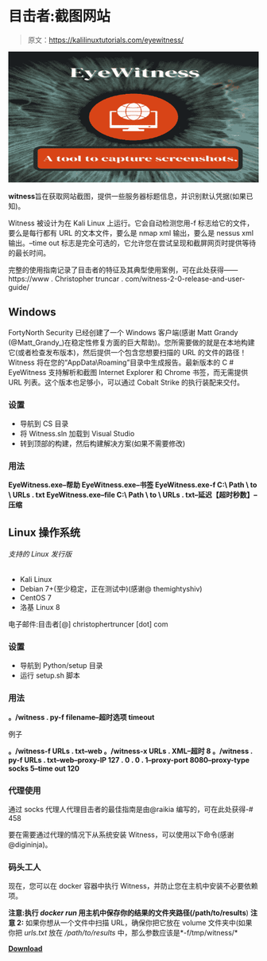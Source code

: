 # 目击者:截图网站

> 原文：<https://kalilinuxtutorials.com/eyewitness/>

[![](img/f5c36895982b611945807ae572aad219.png)](https://blogger.googleusercontent.com/img/b/R29vZ2xl/AVvXsEjlPsTOHoGWUFOQiq1t4jXr6Kc-gsl6ok-rejwYcaNGm4kOi23ec70yX48r2gWCs4yIXHZencvScjK9Jgo0TPuyz9DUO9ewVMC6fVC6AHUVrNU4x30CRnkc4LOvap8HuwFiPUtgLH-if4mXByTCdkkCkrqub8oDrdOCAi87gn9ypukJK9zHRHYPh4a4/s728/2%20(1).png)

**witness**旨在获取网站截图，提供一些服务器标题信息，并识别默认凭据(如果已知)。

Witness 被设计为在 Kali Linux 上运行。它会自动检测您用-f 标志给它的文件，要么是每行都有 URL 的文本文件，要么是 nmap xml 输出，要么是 nessus xml 输出。–time out 标志是完全可选的，它允许您在尝试呈现和截屏网页时提供等待的最长时间。

完整的使用指南记录了目击者的特征及其典型使用案例，可在此处获得——https://www . Christopher truncar . com/witness-2-0-release-and-user-guide/

## Windows

FortyNorth Security 已经创建了一个 Windows 客户端(感谢 Matt Grandy (@Matt_Grandy_)在稳定性修复方面的巨大帮助)。您所需要做的就是在本地构建它(或者检查发布版本)，然后提供一个包含您想要扫描的 URL 的文件的路径！Witness 将在您的“AppData\Roaming”目录中生成报告。最新版本的 C # EyeWitness 支持解析和截图 Internet Explorer 和 Chrome 书签，而无需提供 URL 列表。这个版本也足够小，可以通过 Cobalt Strike 的执行装配来交付。

### 设置

*   导航到 CS 目录
*   将 Witness.sln 加载到 Visual Studio
*   转到顶部的构建，然后构建解决方案(如果不需要修改)

### 用法

**EyeWitness.exe–帮助
EyeWitness.exe–书签
EyeWitness.exe-f C:\ Path \ to \ URLs . txt
EyeWitness.exe–file C:\ Path \ to \ URLs . txt–延迟【超时秒数】–压缩**

## Linux 操作系统

###### 支持的 Linux 发行版

*   Kali Linux
*   Debian 7+(至少稳定，正在测试中)(感谢@ themightyshiv)
*   CentOS 7
*   洛基 Linux 8

电子邮件:目击者[@] christophertruncer [dot] com

### 设置

*   导航到 Python/setup 目录
*   运行 setup.sh 脚本

### 用法

**。/witness . py-f filename–超时选项 timeout**

例子

**。/witness-f URLs . txt–web
。/witness-x URLs . XML–超时 8
。/witness . py-f URLs . txt–web–proxy-IP 127 . 0 . 0 . 1–proxy-port 8080–proxy-type socks 5–time out 120**

### 代理使用

通过 socks 代理人代理目击者的最佳指南是由@raikia 编写的，可在此处获得-# 458

要在需要通过代理的情况下从系统安装 Witness，可以使用以下命令(感谢@digininja)。

### 码头工人

现在，您可以在 docker 容器中执行 Witness，并防止您在主机中安装不必要依赖项。

**注意:**执行 *docker run* 用主机中保存你的结果的文件夹路径(**/path/to/results**)
**注意 2:** 如果你想从一个文件中扫描 URL，确保你把它放在 volume 文件夹中(如果你把 *urls.txt* 放在 */path/to/results* 中，那么参数应该是*-f/tmp/witness/*

[**Download**](https://github.com/FortyNorthSecurity/EyeWitness)